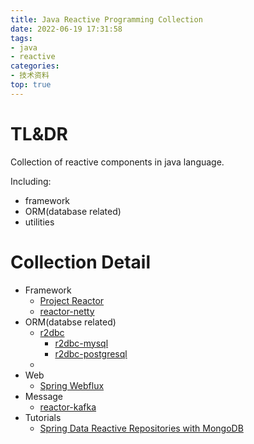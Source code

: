 ```yaml
---
title: Java Reactive Programming Collection
date: 2022-06-19 17:31:58
tags:
- java
- reactive
categories:
- 技术资料
top: true
---
```

# TL&DR
Collection of reactive components in java language.

Including:
- framework
- ORM(database related)
- utilities

# Collection Detail
- Framework
  - [Project Reactor](https://projectreactor.io/)
  - [reactor-netty](https://github.com/reactor/reactor-netty)
- ORM(databse related)
  - [r2dbc](https://r2dbc.io/)
    - [r2dbc-mysql](https://github.com/mirromutth/r2dbc-mysql)
    - [r2dbc-postgresql](https://github.com/pgjdbc/r2dbc-postgresql)
  - 
- Web
  - [Spring Webflux](https://docs.spring.io/spring-framework/docs/current/reference/html/web-reactive.html)
- Message
  - [reactor-kafka](https://projectreactor.io/docs/kafka/release/reference/)
- Tutorials
  - [Spring Data Reactive Repositories with MongoDB](https://www.baeldung.com/spring-data-mongodb-reactive)